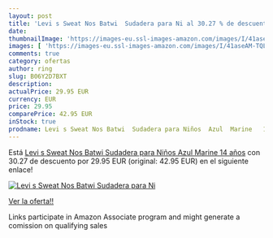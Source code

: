 ```yaml
---
layout: post
title: 'Levi s Sweat Nos Batwi  Sudadera para Ni al 30.27 % de descuento'
date: 
thumbnailImage: 'https://images-eu.ssl-images-amazon.com/images/I/41aseAM-TQL._SL200_.jpg'
images: [ 'https://images-eu.ssl-images-amazon.com/images/I/41aseAM-TQL._SL200_.jpg' ]
comments: true
category: ofertas
author: ring
slug: B06Y2D7BXT
description:
actualPrice: 29.95 EUR
currency: EUR
price: 29.95
comparePrice: 42.95 EUR
inStock: true
prodname: Levi s Sweat Nos Batwi  Sudadera para Niños  Azul  Marine   14 años
---
```


Está [Levi s Sweat Nos Batwi  Sudadera para Niños  Azul  Marine   14 años](https://www.amazon.es/dp/B06Y2D7BXT/?tag=tolees-21) con 30.27 de descuento por 29.95 EUR (original: 42.95 EUR) en el siguiente enlace!

[![Levi s Sweat Nos Batwi  Sudadera para Ni](https://images-eu.ssl-images-amazon.com/images/I/41aseAM-TQL._SL200_.jpg)](https://www.amazon.es/dp/B06Y2D7BXT/?tag=tolees-21)

[Ver la oferta!!](https://www.amazon.es/dp/B06Y2D7BXT/?tag=tolees-21)

Links participate in Amazon Associate program and might generate a comission on qualifying sales



